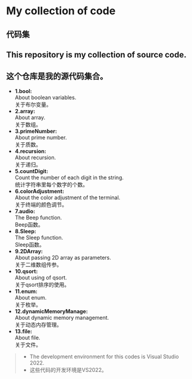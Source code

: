 # My collection of code  
代码集  
---
## This repository is my collection of source code.  
这个仓库是我的源代码集合。  
---
- **1.bool:**  
  About boolean variables.  
  关于布尔变量。
- **2.array:**  
  About array.  
  关于数组。
- **3.primeNumber:**  
  About prime number.  
  关于质数。
- **4.recursion:**  
  About recursion.  
  关于递归。
- **5.countDigit:**  
  Count the number of each digit in the string.  
  统计字符串里每个数字的个数。  
- **6.colorAdjustment:**  
  About the color adjustment of the terminal.  
  关于终端的颜色调节。  
- **7.audio:**  
  The Beep function.  
  Beep函数。  
- **8.Sleep:**  
  The Sleep function.  
  Sleep函数。  
- **9.2DArray:**  
  About passing 2D array as parameters.  
  关于二维数组传参。  
- **10.qsort:**  
  About using of qsort.  
  关于qsort排序的使用。  
- **11.enum:**  
  About enum.  
  关于枚举。  
- **12.dynamicMemoryManage:**  
  About dynamic memory management.  
  关于动态内存管理。  
- **13.file:**  
  About file.  
  关于文件。  
> - The development environment for this codes is Visual Studio 2022.
> - 这些代码的开发环境是VS2022。
